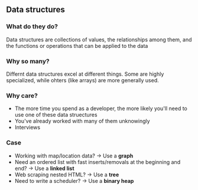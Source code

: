 ## Data structures

### What do they do?

Data structures are collections of values, the relationships among them, and the functions or operations that can be applied to the data

### Why so many?

Differnt data structures excel at different things. Some are highly specialized, while ohters (like arrays) are more generally used.

### Why care?

- The more time you spend as a developer, the more likely you'll need to use one of these data struectures
- You've already worked with many of them unknowingly
- Interviews

### Case

- Working with map/location data? &#8594; Use a **graph**
- Need an ordered list with fast inserts/removals at the beginning and end? &#8594; Use a **linked list**
- Web scraping nested HTML? &#8594; Use a **tree**
- Need to write a scheduler? &#8594; Use a **binary heap**
